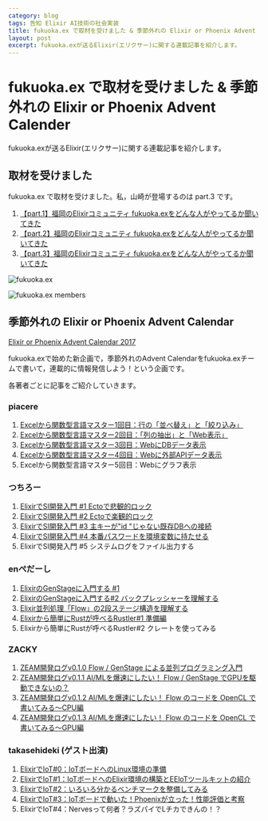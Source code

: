 ```yaml
---
category: blog
tags: 告知 Elixir AI技術の社会実装
title: fukuoka.ex で取材を受けました & 季節外れの Elixir or Phoenix Advent Calender
layout: post
excerpt: fukuoka.exが送るElixir(エリクサー)に関する連載記事を紹介します。
---
```

# fukuoka.ex で取材を受けました & 季節外れの Elixir or Phoenix Advent Calender

fukuoka.exが送るElixir(エリクサー)に関する連載記事を紹介します。

## 取材を受けました

fukuoka.ex で取材を受けました。私，山崎が登場するのは part.3 です。

1. [【part.1】福岡のElixirコミュニティ fukuoka.exをどんな人がやってるか聞いてきた](http://dame.engineer/archives/391#post-391)
2. [【part.2】福岡のElixirコミュニティ fukuoka.exをどんな人がやってるか聞いてきた](http://dame.engineer/archives/414#post-414)
3. [【part.3】福岡のElixirコミュニティ fukuoka.exをどんな人がやってるか聞いてきた](http://dame.engineer/archives/439#post-439)

![fukuoka.ex](http://dame.engineer/wp-content/uploads/2018/04/fukuokaex.png)

![fukuoka.ex members](http://dame.engineer/wp-content/uploads/2018/05/fukuoka_ex_all2.png)

## 季節外れの Elixir or Phoenix Advent Calendar

[Elixir or Phoenix Advent Calendar 2017](https://qiita.com/advent-calendar/2017/elixir-or-phoenix)

fukuoka.exで始めた新企画で，季節外れのAdvent Calendarをfukuoka.exチームで書いて，連載的に情報発信しよう！という企画です。

各著者ごとに記事をご紹介していきます。

### piacere

1. [Excelから関数型言語マスター1回目：行の「並べ替え」と「絞り込み」](https://qiita.com/piacere/items/6714e1440e3f25fb46a1)
2. [Excelから関数型言語マスター2回目：「列の抽出」と「Web表示」](https://qiita.com/piacere/items/b7787580fce5f148242f)
3. [Excelから関数型言語マスター3回目：WebにDBデータ表示](https://qiita.com/piacere/items/a7558adc6856e3577dc6)
4. [Excelから関数型言語マスター4回目：Webに外部APIデータ表示](https://qiita.com/piacere/items/4c212615a4eb699dd109)
5. Excelから関数型言語マスター5回目：Webにグラフ表示

### つちろー

1. [ElixirでSI開発入門 #1 Ectoで悲観的ロック](https://qiita.com/tuchiro/items/7b04b0661cfa4a7af179)
2. [ElixirでSI開発入門 #2 Ectoで楽観的ロック](https://qiita.com/tuchiro/items/8949cc43ba90f4e68bf3)
3. [ElixirでSI開発入門 #3 主キーが"id "じゃない既存DBへの接続](https://qiita.com/tuchiro/items/a4808baacea9a07d2409)
4. [ElixirでSI開発入門 #4 本番パスワードを環境変数に持たせる](https://qiita.com/tuchiro/items/4ccba7e210c596c383af)
5. ElixirでSI開発入門 #5 システムログをファイル出力する

### enぺだーし

1. [ElixirのGenStageに入門する #1](https://qiita.com/twinbee/items/12a61863ceef794996e0)
2. [ElixirのGenStageに入門する#2 バックプレッシャーを理解する](https://qiita.com/twinbee/items/eda7f70fa9e4651f2248)
3. [Elixir並列処理「Flow」の2段ステージ構造を理解する](https://qiita.com/twinbee/items/43b767520da666ee960d)
4. [Elixirから簡単にRustが呼べるRustler#1 準備編](https://qiita.com/twinbee/items/aabc11d0d667800fc0bb)
5. Elixirから簡単にRustが呼べるRustler#2 クレートを使ってみる

### ZACKY

1. [ZEAM開発ログv0.1.0 Flow / GenStage による並列プログラミング入門](https://qiita.com/zacky1972/items/e843607881bbeca34b70)
2. [ZEAM開発ログv0.1.1 AI/MLを爆速にしたい！ Flow / GenStage でGPUを駆動できないの？](https://qiita.com/zacky1972/items/140d2380dfdf727b22bc)
3. [ZEAM開発ログv0.1.2 AI/MLを爆速にしたい！ Flow のコードを OpenCL で書いてみる〜CPU編](https://qiita.com/zacky1972/items/c5c43794bd8af75a9800)
4. [ZEAM開発ログv0.1.3 AI/MLを爆速にしたい！ Flow のコードを OpenCL で書いてみる〜GPU編](https://qiita.com/zacky1972/items/05ab840561657da1e154)

### takasehideki (ゲスト出演)

1. [ElixirでIoT#0：IoTボードへのLinux環境の準備](https://qiita.com/takasehideki/items/9e3db412a40659233384)
2. [ElixirでIoT#1：IoTボードへのElixir環境の構築とEEloTツールキットの紹介](https://qiita.com/takasehideki/items/fc570ae92a895caed213)
3. [ElixirでIoT#2：いろいろ分かるベンチマークを整備してみる](https://qiita.com/takasehideki/items/e1dcb4058c7d0b51d554)
4. [ElixirでIoT#3：IoTボードで動いた！Phoenixが立った！性能評価と考察](https://qiita.com/takasehideki/items/0aa644639f81c2ad0bbc)
5. ElixirでIoT#4：Nervesって何者？ラズパイでLチカできんの！？

